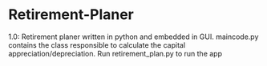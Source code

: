 # Retirement-Planer
1.0: Retirement planer written in python and embedded in GUI. maincode.py contains the class responsible to calculate the capital appreciation/depreciation. Run retirement_plan.py to run the app
